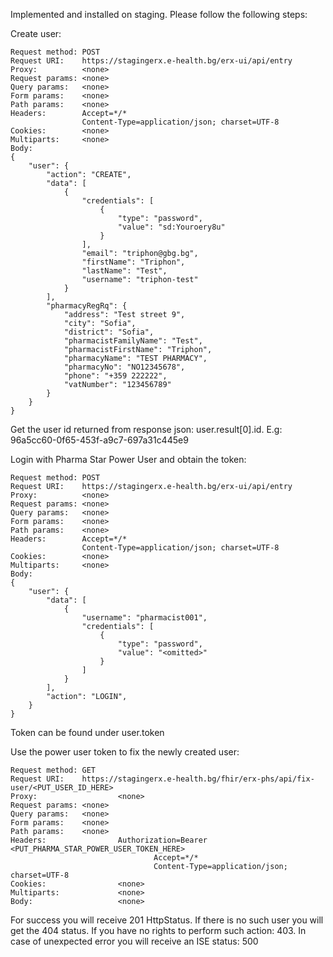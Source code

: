 Implemented and installed on staging. Please follow the following steps:

Create user:
```
Request method:	POST
Request URI:	https://stagingerx.e-health.bg/erx-ui/api/entry
Proxy:			<none>
Request params:	<none>
Query params:	<none>
Form params:	<none>
Path params:	<none>
Headers:		Accept=*/*
				Content-Type=application/json; charset=UTF-8
Cookies:		<none>
Multiparts:		<none>
Body:
{
    "user": {
        "action": "CREATE",
        "data": [
            {
                "credentials": [
                    {
                        "type": "password",
                        "value": "sd:Youroery8u"
                    }
                ],
                "email": "triphon@gbg.bg",
                "firstName": "Triphon",
                "lastName": "Test",
                "username": "triphon-test"
            }
        ],
        "pharmacyRegRq": {
            "address": "Test street 9",
            "city": "Sofia",
            "district": "Sofia",
            "pharmacistFamilyName": "Test",
            "pharmacistFirstName": "Triphon",
            "pharmacyName": "TEST PHARMACY",
            "pharmacyNo": "NO12345678",
            "phone": "+359 222222",
            "vatNumber": "123456789"
        }
    }
}
```

Get the user id returned from response json: user.result[0].id. E.g: 96a5cc60-0f65-453f-a9c7-697a31c445e9

Login with Pharma Star Power User and obtain the token:

```
Request method:	POST
Request URI:	https://stagingerx.e-health.bg/erx-ui/api/entry
Proxy:			<none>
Request params:	<none>
Query params:	<none>
Form params:	<none>
Path params:	<none>
Headers:		Accept=*/*
				Content-Type=application/json; charset=UTF-8
Cookies:		<none>
Multiparts:		<none>
Body:
{
    "user": {
        "data": [
            {
                "username": "pharmacist001",
                "credentials": [
                    {
                        "type": "password",
                        "value": "<omitted>"
                    }
                ]
            }
        ],
        "action": "LOGIN",
    }
}
```
Token can be found under user.token

Use the power user token to fix the newly created user:

```
Request method: GET
Request URI:    https://stagingerx.e-health.bg/fhir/erx-phs/api/fix-user/<PUT_USER_ID_HERE>
Proxy:                  <none>
Request params: <none>
Query params:   <none>
Form params:    <none>
Path params:    <none>
Headers:                Authorization=Bearer <PUT_PHARMA_STAR_POWER_USER_TOKEN_HERE>
                                Accept=*/*
                                Content-Type=application/json; charset=UTF-8
Cookies:                <none>
Multiparts:             <none>
Body:                   <none>
```
For success you will receive 201 HttpStatus. If there is no such user you will get the 404 status. If you have no rights to perform such action: 403. In case of unexpected error you will receive an ISE status: 500
